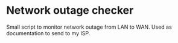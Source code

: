 # Network outage checker

Small script to monitor network outage from LAN to WAN. Used as documentation to send to my ISP.
